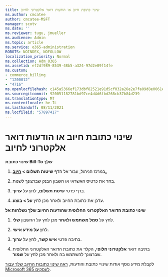 ```yaml
---
title: שינוי כתובת חיוב או הודעות דואר אלקטרוני לחיוב
ms.author: cmcatee
author: cmcatee-MSFT
manager: scotv
ms.date: ''
ms.reviewer: tugu, jmueller
ms.audience: Admin
ms.topic: article
ms.service: o365-administration
ROBOTS: NOINDEX, NOFOLLOW
localization_priority: Normal
ms.collection: Adm_O365
ms.assetid: ef2df989-8539-48b5-a324-97d2e09f14fe
ms.custom:
- commerce_billing
- "1200012"
- "4716"
ms.openlocfilehash: c145a5366ef173dbf82521e91d5cf032a26e2e7fa09d8e0061ec03887a2a3124
ms.sourcegitcommit: 920051182781bd97ce4d4d6fbd268cb37b84d239
ms.translationtype: MT
ms.contentlocale: he-IL
ms.lasthandoff: 08/11/2021
ms.locfileid: "57897417"
---
```

# <a name="change-billing-address-or-billing-email-notifications"></a>שינוי כתובת חיוב או הודעות דואר אלקטרוני לחיוב

**שינוי כתובת Bill-To שלך**

1. במרכז הניהול, עבור אל הדף **שיטות תשלום > [חיוב.](https://go.microsoft.com/fwlink/p/?linkid=2018806)**

2. בחר את כרטיס האשראי או חשבון הבנק שברצונך לשנות.

3. בדף פרטי **שיטת תשלום,** לחץ על **ערוך**.

4. עדכן את כתובת החיוב ולאחר מכן לחץ **על > בוצע**.

**שינוי כתובת הדואר האלקטרוני החלופית שהודעות החיוב שלך נשלחות אל** 

1. לחץ על **סמל משתמש ולאחר** מכן לחץ על החשבון **שלי**.

2. לחץ **על מידע אישי**.

3. בתיבה פרטי **איש קשר,** לחץ על **ערוך**.

4. בתיבה דואר **אלקטרוני חלופי,** הקלד את כתובת הדואר האלקטרוני החלופית שברצונך להשתמש בה ולאחר מכן לחץ על **שמור**.

לקבלת מידע נוסף אודות שינויי כתובת והודעות, [ראה שינוי כתובות החיוב שלך עבור Microsoft 365 לעסקים](https://docs.microsoft.com/microsoft-365/commerce/billing-and-payments/change-your-billing-addresses).
